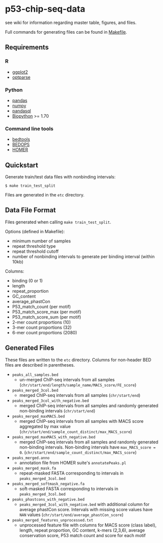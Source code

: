 # p53-chip-seq-data

see wiki for information regarding master table, figures, and files.

Full commands for generating files can be found in [Makefile](Makefile).

## Requirements

### R

* [ggplot2](http://ggplot2.org/)
* [optparse](https://github.com/trevorld/optparse/)

### Python

* [pandas](http://pandas.pydata.org/)
* [numpy](http://www.numpy.org/)
* [pandasql](https://github.com/yhat/pandasql/)
* [Biopython](http://biopython.org/) >= 1.70

### Command line tools

* [bedtools](http://bedtools.readthedocs.io/)
* [BEDOPS](http://bedops.readthedocs.io/)
* [HOMER](http://homer.salk.edu/)

## Quickstart

Generate train/test data files with nonbinding intervals:

    $ make train_test_split

Files are generated in the `etc` directory.

## Data File Format

Files generated when calling `make train_test_split`.

Options (defined in Makefile):

- minimum number of samples
- repeat threshold type
- repeat threshold cutoff
- number of nonbinding intervals to generate per binding interval (within 10kb)

Columns:

- binding (0 or 1)
- length
- repeat_proportion
- GC_content
- average_phastCon
- P53_match_count (per motif)
- P53_match_score_max (per motif)
- P53_match_score_sum (per motif)
- 2-mer count proportions (10)
- 3-mer count proportions (32)
- 6-mer count proportions (2080)

## Generated Files

These files are written to the `etc` directory. Columns for non-header BED files are described in parentheses.

- `peaks_all_samples.bed`
    - un-merged ChIP-seq intervals from all samples (`chr/start/end/length/sample_name/MACS_score/FE_score`)
- `peaks_merged_3col.bed`
    - merged ChIP-seq intervals from all samples (`chr/start/end`)
- `peaks_merged_3col_with_negative.bed`
    - merged ChIP-seq intervals from all samples and randomly generated non-binding intervals (`chr/start/end`)
- `peaks_merged_maxMACS.bed`
    - merged ChIP-seq intervals from all samples with MACS score aggregated by max value (`chr/start/end/sample_count_distinct/max_MACS_score`)
- `peaks_merged_maxMACS_with_negative.bed`
    - merged ChIP-seq intervals from all samples and randomly generated non-binding intervals. Non-binding intervals have `max_MACS_score = 0`. (`chr/start/end/sample_count_distinct/max_MACS_score`)
- `peaks_merged.anno`
    - annotation file from HOMER suite's `annotatePeaks.pl`
- `peaks_merged_mask.fa`
    - repeat-masked FASTA corresponding to intervals in `peaks_merged_3col.bed`
- `peaks_merged_softmask_negative.fa`
    - soft-masked FASTA corresponding to intervals in `peaks_merged_3col.bed`
- `peaks_phastcons_with_negative.bed`
    - `peaks_merged_3col_with_negative.bed` with additional column for average phastCon score. Intervals with missing score values have `NAN` values (`chr/start/end/average_phastCon_score`)
- `peaks_merged_features_unprocessed.txt`
    - unprocessed feature file with columns for MACS score (class label), length, repeat proportion, GC content, k-mers (2,3,6), average conservation score, P53 match count and score for each motif